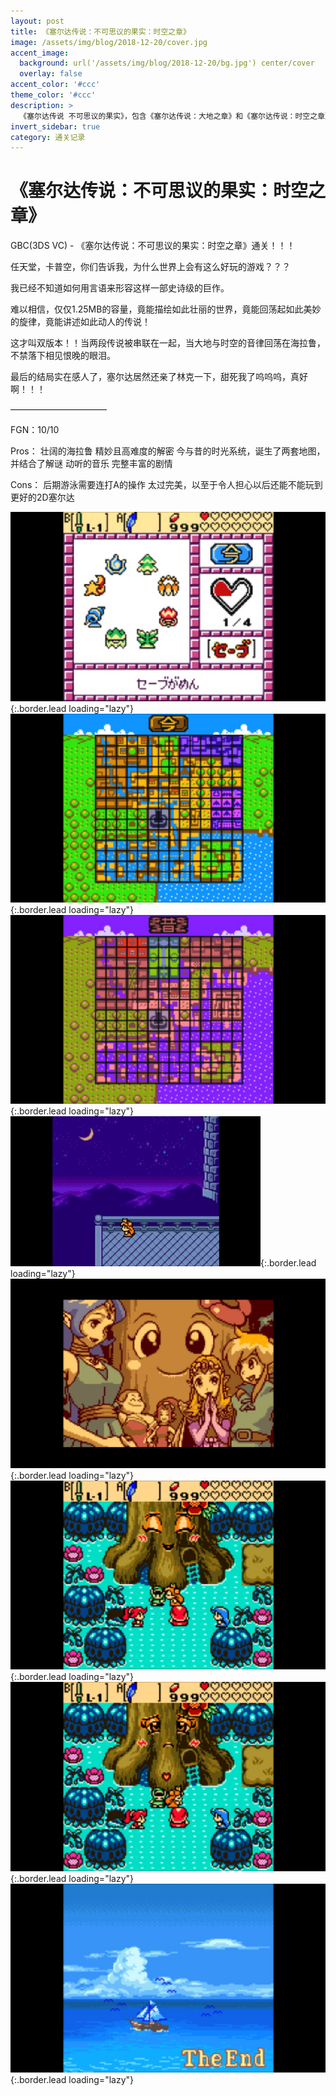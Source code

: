 ```yaml
---
layout: post
title: 《塞尔达传说：不可思议的果实：时空之章》
image: /assets/img/blog/2018-12-20/cover.jpg
accent_image: 
  background: url('/assets/img/blog/2018-12-20/bg.jpg') center/cover
  overlay: false
accent_color: '#ccc'
theme_color: '#ccc'
description: >
  《塞尔达传说 不可思议的果实》，包含《塞尔达传说：大地之章》和《塞尔达传说：时空之章》两款塞尔达传说系列中的动作冒险游戏，由Flagship开发。这两款游戏于2001年2月27日在日本发行，于2001年5月14日在北美发行，在2001年10月5日在欧洲发行，对应Game Boy Color掌机。
invert_sidebar: true
category: 通关记录
---
```


# 《塞尔达传说：不可思议的果实：时空之章》

GBC(3DS VC) - 《塞尔达传说：不可思议的果实：时空之章》通关！！！

任天堂，卡普空，你们告诉我，为什么世界上会有这么好玩的游戏？？？

我已经不知道如何用言语来形容这样一部史诗级的巨作。

难以相信，仅仅1.25MB的容量，竟能描绘如此壮丽的世界，竟能回荡起如此美妙的旋律，竟能讲述如此动人的传说！

这才叫双版本！！当两段传说被串联在一起，当大地与时空的音律回荡在海拉鲁，不禁落下相见恨晚的眼泪。

最后的结局实在感人了，塞尔达居然还亲了林克一下，甜死我了呜呜呜，真好啊！！！

———————————

FGN：10/10

Pros：
壮阔的海拉鲁
精妙且高难度的解密
今与昔的时光系统，诞生了两套地图，并结合了解谜
动听的音乐
完整丰富的剧情

Cons：
后期游泳需要连打A的操作
太过完美，以至于令人担心以后还能不能玩到更好的2D塞尔达

![](/assets/img/blog/2018-12-20/1.jpg){:.border.lead loading="lazy"}
![](/assets/img/blog/2018-12-20/2.jpg){:.border.lead loading="lazy"}
![](/assets/img/blog/2018-12-20/3.jpg){:.border.lead loading="lazy"}
![](/assets/img/blog/2018-12-20/4.jpg){:.border.lead loading="lazy"}
![](/assets/img/blog/2018-12-20/5.jpg){:.border.lead loading="lazy"}
![](/assets/img/blog/2018-12-20/6.jpg){:.border.lead loading="lazy"}
![](/assets/img/blog/2018-12-20/7.jpg){:.border.lead loading="lazy"}
![](/assets/img/blog/2018-12-20/8.jpg){:.border.lead loading="lazy"}

